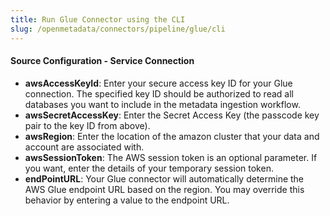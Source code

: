 ```yaml
---
title: Run Glue Connector using the CLI
slug: /openmetadata/connectors/pipeline/glue/cli
---
```


<ConnectorIntro connector="Glue" goal="CLI"/>

<Requirements />

<MetadataIngestionServiceDev service="pipeline" connector="GluePipeline" goal="CLI"/>

<h4>Source Configuration - Service Connection</h4>

- **awsAccessKeyId**: Enter your secure access key ID for your Glue connection. The specified key ID should be
  authorized to read all databases you want to include in the metadata ingestion workflow.
- **awsSecretAccessKey**: Enter the Secret Access Key (the passcode key pair to the key ID from above).
- **awsRegion**: Enter the location of the amazon cluster that your data and account are associated with.
- **awsSessionToken**: The AWS session token is an optional parameter. If you want, enter the details of your temporary
  session token.
- **endPointURL**: Your Glue connector will automatically determine the AWS Glue endpoint URL based on the region. You
  may override this behavior by entering a value to the endpoint URL.

<MetadataIngestionConfig service="pipeline" connector="Glue" goal="CLI" />
